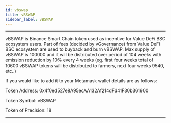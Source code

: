 ```yaml
---
id: vbswap
title: vBSWAP
sidebar_label: vBSWAP
---
```


---
vBSWAP is Binance Smart Chain token used as incentive for Value DeFi BSC ecosystem users.
Part of fees (decided by vGovernance) from Value DeFi BSC ecosystem are used to buyback and burn vBSWAP.
Max supply of vBSWAP is 100000 and it will be distributed over period of 104 weeks with emission reduction by 10% every 4 weeks
(eg. first four weeks total of 10600 vBSWAP tokens will be distributed to farmers, next four weeks 9540, etc..)

If you would like to add it to your Metamask wallet details are as follows:

Token Address: 0x4f0ed527e8A95ecAA132Af214dFd41F30b361600

Token Symbol: vBSWAP

Token of Precision: 18

---
